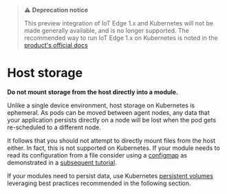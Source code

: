 > ⚠️ **Deprecation notice**
>
> This preview integration of IoT Edge 1.x and Kubernetes will not be made generally available, and is no longer supported. The recommended way to run IoT Edge 1.x on Kubernetes is noted in the [product's official docs](https://docs.microsoft.com/azure/iot-edge/how-to-install-iot-edge-kubernetes?view=iotedge-2020-11)

# Host storage

**Do not mount storage from the host directly into a module.**

Unlike a single device environment, host storage on Kubernetes is ephemeral. 
As pods can be moved between agent nodes, any data that your application 
persists directly on a node will be lost when the pod gets re-scheduled to a 
different node. 

It follows that you should not attempt to directly mount files from the host
either. In fact, this is not supported on Kubernetes. If your module needs to 
read its configuration from a file consider using a [configmap](https://kubernetes.io/docs/concepts/configuration/configmap/)
as demonstrated in a [subsequent tutorial](../../examples/configmaps.html). 

If your modules need to persist data, use Kubernetes [persistent volumes](https://kubernetes.io/docs/concepts/storage/persistent-volumes/)
leveraging best practices recommended in the following section.
